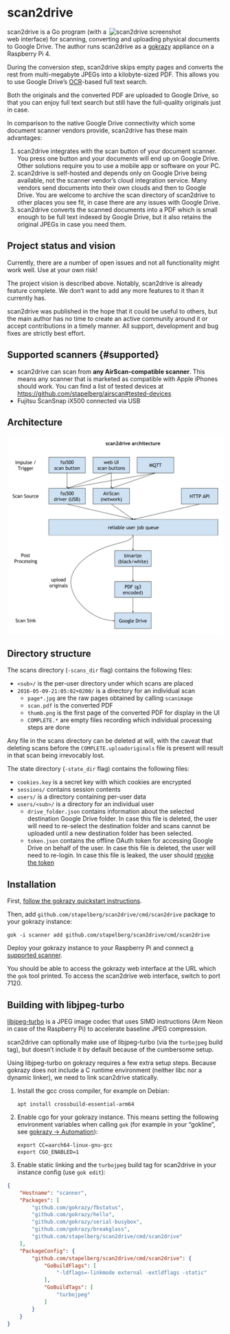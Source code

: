 # scan2drive

<img src="https://github.com/stapelberg/scan2drive/raw/main/scan2drive.png"
width="266" align="right" alt="scan2drive screenshot">

scan2drive is a Go program (with a web interface) for scanning, converting and
uploading physical documents to Google Drive. The author runs scan2drive as a
[gokrazy](https://gokrazy.org/) appliance on a Raspberry Pi 4.

During the conversion step, scan2drive skips empty pages and converts the rest
from multi-megabyte JPEGs into a kilobyte-sized PDF. This allows you to use
Google Drive’s
[OCR](https://en.wikipedia.org/wiki/Optical_character_recognition)-based full
text search.

Both the originals and the converted PDF are uploaded to Google Drive, so that
you can enjoy full text search but still have the full-quality originals just
in case.

In comparison to the native Google Drive connectivity which some document
scanner vendors provide, scan2drive has these main advantages:

 1. scan2drive integrates with the scan button of your document scanner. You
    press one button and your documents will end up on Google Drive. Other
    solutions require you to use a mobile app or software on your PC.
 1. scan2drive is self-hosted and depends only on Google Drive being available,
    not the scanner vendor’s cloud integration service. Many vendors send
    documents into their own clouds and then to Google Drive. You are welcome
    to archive the scan directory of scan2drive to other places you see fit, in
    case there are any issues with Google Drive.
 1. scan2drive converts the scanned documents into a PDF which is small enough
    to be full text indexed by Google Drive, but it also retains the original
    JPEGs in case you need them.

## Project status and vision

Currently, there are a number of open issues and not all functionality might
work well. Use at your own risk!

The project vision is described above. Notably, scan2drive is already feature
complete. We don’t want to add any more features to it than it currently has.

scan2drive was published in the hope that it could be useful to others, but the
main author has no time to create an active community around it or accept
contributions in a timely manner. All support, development and bug fixes are
strictly best effort.

## Supported scanners {#supported}

* scan2drive can scan from **any AirScan-compatible scanner**. This means any
  scanner that is marketed as compatible with Apple iPhones should work. You can
  find a list of tested devices at
  https://github.com/stapelberg/airscan#tested-devices
* Fujitsu ScanSnap iX500 connected via USB

## Architecture

![](/img/2021-11-14-scan2drive-architecture.svg)

## Directory structure

The scans directory (`-scans_dir` flag) contains the following files:

 * `<sub>/` is the per-user directory under which scans are placed
  * `2016-05-09-21:05:02+0200/` is a directory for an individual scan
    * `page*.jpg` are the raw pages obtained by calling `scanimage`
    * `scan.pdf` is the converted PDF
    * `thumb.png` is the first page of the converted PDF for display in the UI
    * `COMPLETE.*` are empty files recording which individual processing steps
      are done

Any file in the scans directory can be deleted at will, with the caveat that
deleting scans before the `COMPLETE.uploadoriginals` file is present will
result in that scan being irrevocably lost.

The state directory (`-state_dir` flag) contains the following files:

 * `cookies.key` is a secret key with which cookies are encrypted
 * `sessions/` contains session contents
 * `users/` is a directory containing per-user data
  * `users/<sub>/` is a directory for an individual user
    * `drive_folder.json` contains information about the selected destination
      Google Drive folder. In case this file is deleted, the user will need to
      re-select the destination folder and scans cannot be uploaded until a new
      destination folder has been selected.
    * `token.json` contains the offline OAuth token for accessing Google Drive
      on behalf of the user. In case this file is deleted, the user will need
      to re-login. In case this file is leaked, the user should [revoke the
      token](https://security.google.com/settings/u/0/security/permissions)

## Installation

First, [follow the gokrazy quickstart instructions](https://gokrazy.org/quickstart.html).

Then, add `github.com/stapelberg/scan2drive/cmd/scan2drive` package to your
gokrazy instance:

```
gok -i scanner add github.com/stapelberg/scan2drive/cmd/scan2drive
```

Deploy your gokrazy instance to your Raspberry Pi and connect [a supported
scanner](#supported).

You should be able to access the gokrazy web interface at the URL which the
`gok` tool printed. To access the scan2drive web interface, switch to port 7120.

## Building with libjpeg-turbo

[libjpeg-turbo](https://libjpeg-turbo.org/) is a JPEG image codec that uses SIMD
instructions (Arm Neon in case of the Raspberry Pi) to accelerate baseline JPEG
compression.

scan2drive can optionally make use of libjpeg-turbo (via the `turbojpeg` build
tag), but doesn’t include it by default because of the cumbersome setup.

Using libjpeg-turbo on gokrazy requires a few extra setup steps. Because gokrazy
does not include a C runtime environment (neither libc nor a dynamic linker), we
need to link scan2drive statically.

1. Install the gcc cross compiler, for example on Debian:
    ```
   apt install crossbuild-essential-arm64
   ```

1. Enable cgo for your gokrazy instance. This means setting the following
   environment variables when calling `gok` (for example in your “gokline”, see
   [gokrazy → Automation](https://gokrazy.org/userguide/automation/)):

    ```
    export CC=aarch64-linux-gnu-gcc
    export CGO_ENABLED=1
    ```

1. Enable static linking and the `turbojpeg` build tag for scan2drive in your
   instance config (use `gok edit`):

```json
{
    "Hostname": "scanner",
    "Packages": [
        "github.com/gokrazy/fbstatus",
        "github.com/gokrazy/hello",
        "github.com/gokrazy/serial-busybox",
        "github.com/gokrazy/breakglass",
        "github.com/stapelberg/scan2drive/cmd/scan2drive"
    ],
    "PackageConfig": {
        "github.com/stapelberg/scan2drive/cmd/scan2drive": {
            "GoBuildFlags": [
                "-ldflags=-linkmode external -extldflags -static"
            ],
            "GoBuildTags": [
                "turbojpeg"
            ]
        }
    }
}
```
